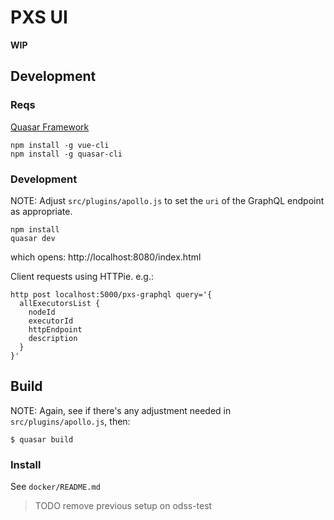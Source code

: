 # PXS UI

**WIP**

## Development

### Reqs

[Quasar Framework](http://quasar-framework.org/)

    npm install -g vue-cli
    npm install -g quasar-cli

### Development

NOTE: Adjust `src/plugins/apollo.js` to set the `uri` of the
GraphQL endpoint as appropriate.

    npm install
    quasar dev

which opens: http://localhost:8080/index.html

Client requests using HTTPie. e.g.:

```
http post localhost:5000/pxs-graphql query='{
  allExecutorsList {
    nodeId
    executorId
    httpEndpoint
    description
  }
}'
```


## Build

NOTE: Again, see if there's any adjustment needed in
`src/plugins/apollo.js`, then:

```
$ quasar build
```

### Install

See `docker/README.md`

> TODO remove previous setup on odss-test
